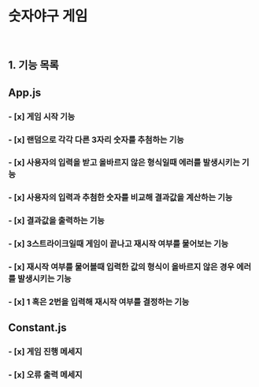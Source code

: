 # 숫자야구 게임

<br>

## 1. 기능 목록

## App.js

### - [x] 게임 시작 기능

### - [x] 랜덤으로 각각 다른 3자리 숫자를 추첨하는 기능

### - [x] 사용자의 입력을 받고 올바르지 않은 형식일때 에러를 발생시키는 기능

### - [x] 사용자의 입력과 추첨한 숫자를 비교해 결과값을 계산하는 기능

### - [x] 결과값을 출력하는 기능

### - [x] 3스트라이크일때 게임이 끝나고 재시작 여부를 물어보는 기능

### - [x] 재시작 여부를 물어볼때 입력한 값의 형식이 올바르지 않은 경우 에러를 발생시키는 기능

### - [x] 1 혹은 2번을 입력해 재시작 여부를 결정하는 기능

## Constant.js

### - [x] 게임 진행 메세지

### - [x] 오류 출력 메세지
